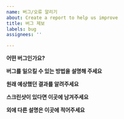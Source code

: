 ```yaml
---
name: 버그/오류 알리기
about: Create a report to help us improve
title: 버그 제보
labels: bug
assignees: ''

---
```


**어떤 버그인가요?**

**버그를 일으킬 수 있는 방법을 설명해 주세요**

**원래 예상했던 결과를 알려주세요**

**스크린샷이 있다면 이곳에 남겨주세요**

**외에 다른 설명은 이곳에 적어주세요**
